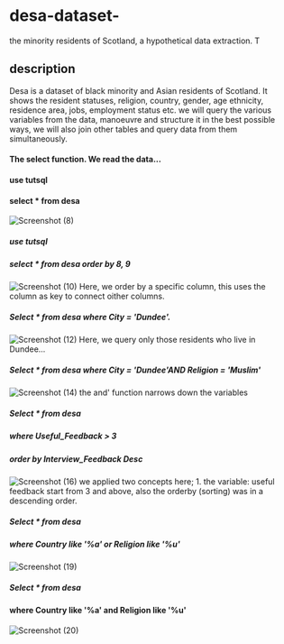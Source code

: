 # desa-dataset-
the minority residents of Scotland, a hypothetical data extraction. T
## description
Desa is a dataset of black minority and Asian residents of Scotland. It shows the resident statuses, religion, country, gender, age ethnicity, residence area, jobs, employment status etc. we will query the various variables from the data, manoeuvre and structure it in the best possible ways, we will also join other tables and query data from them simultaneously.
#### The select function. We read the data... 
#### use tutsql
#### select * from desa

![Screenshot (8)](https://user-images.githubusercontent.com/30722736/233784537-ac6ccd26-86cb-428d-a1b0-0f8aabe38ac0.png)

##### use tutsql
##### select * from desa order by 8, 9

![Screenshot (10)](https://user-images.githubusercontent.com/30722736/233785625-7af80791-c3eb-4242-8610-c27e6afaa13b.png)
Here, we order by a specific column, this uses the column as key to connect oither columns.

##### Select * from desa where City = 'Dundee'.
![Screenshot (12)](https://user-images.githubusercontent.com/30722736/233787225-f1c0245f-5c05-4795-9c73-64d8d81c06b4.png)
Here, we query only those residents who live in Dundee...

##### Select * from desa where City = 'Dundee'AND Religion = 'Muslim'

![Screenshot (14)](https://user-images.githubusercontent.com/30722736/233787862-62cc431b-6b7d-4c21-bf49-34bf5fdf5678.png)
the and' function narrows down the variables 

##### Select * from desa 
##### where Useful_Feedback > 3 
##### order by Interview_Feedback Desc

![Screenshot (16)](https://user-images.githubusercontent.com/30722736/233809000-7c1390f7-753d-4e53-ad4e-aa064d7b847f.png)
we applied two concepts here; 1. the variable: useful feedback start from 3 and above, also the orderby (sorting) was in a descending order.

##### Select * from desa 
##### where Country like '%a' or Religion like '%u'

![Screenshot (19)](https://user-images.githubusercontent.com/30722736/233823928-09f28d44-a891-4e6c-8254-6a7b35af6b49.png)


##### Select * from desa 
#### where Country like '%a' and Religion like '%u'
![Screenshot (20)](https://user-images.githubusercontent.com/30722736/233824040-b865ca68-98fe-4c05-80e5-712997caafbe.png)






